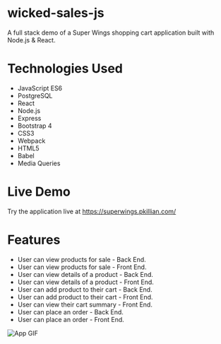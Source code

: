 # wicked-sales-js
A full stack demo of a Super Wings shopping cart application built with Node.js & React.

# Technologies Used
- JavaScript ES6
- PostgreSQL
- React
- Node.js
- Express
- Bootstrap 4
- CSS3
- Webpack
- HTML5
- Babel
- Media Queries

# Live Demo
Try the application live at https://superwings.pkillian.com/

# Features
- User can view products for sale - Back End.
- User can view products for sale - Front End.
- User can view details of a product - Back End.
- User can view details of a product - Front End.
- User can add product to their cart - Back End.
- User can add product to their cart - Front End.
- User can view their cart summary - Front End.
- User can place an order - Back End.
- User can place an order - Front End.

![App GIF](https://github.com/PaulKillian/wicked-sales-js/blob/master/super.gif)
